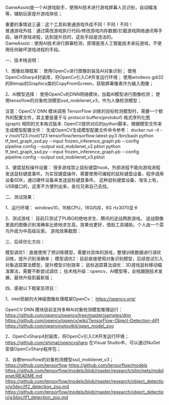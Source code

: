 GameAssist是一个AI游戏助手，使用AI技术进行游戏屏幕人员识别，自动瞄准等，辅助玩家提升游戏体验；</br>

重要的事情说三遍：这个工具和普通游戏外挂不同！不同！不同！</br>
普通游戏外挂：通过需改游戏执行代码/修改游戏内存数据/拦截游戏网络通讯等手段，破坏游戏进程，达到提升目的，这些手段是违法的。</br>
GameAssist：使用AI技术进行屏幕检测，原理是用人工智能技术来玩游戏，不使用任何破坏游戏进程的手段。</br>


一、技术栈说明：

1、图像处理框架：
使用OpenCv进行图像封装及AI对象识别；
使用OpenCvSharp4封装库，将OpenCv引入C#开发运行环境；
使用windwos gdi32的Bitmap的Graphics类的CopyFromScreen，获取屏幕像素作为输入图像；

2、AI模型选择：
使用OpenCv的DNN网络模块，加载AI模型进行图像检测；
使用tensoflow的对象检测模型ssd_mobilenet_v3，作为人像检测模型；

注意：OpenCV DNN 模块调用 TensorFlow 训练的目标检测模型时，需要一个额外的配置文件，其主要是基于与 protocol buffers(protobuf) 格式序列化图(graph) 相同的文本格式版本.
OpenCV提供对应的python脚本，根据模型文件来生成模型配置文件：
生成OpenCV生成模型配置文件命令参考：
docker run -it -v /root/123:/root/123 tensorflow/tensorflow:latest-py3 /bin/bash
python tf_text_graph_ssd.py --input frozen_inference_graph.pb --config pipeline.config --output ssd_mobilenet_v2.pbtxt
python tf_text_graph_ssd.py --input frozen_inference_graph.pb --config pipeline.config --output ssd_mobilenet_v3.pbtxt

3、键盘鼠标操作设置：
很多游戏禁止鼠标键盘hook，外部进程不能向游戏进程发送鼠标键盘事件。为实现键盘操作，需要使用可编程的鼠标键盘设备，程序调用设备SDK，通过硬件设备来发送鼠标键盘事件。
这种鼠标键盘设备，淘宝上有，USB接口的，这里不方便列出来，各位兄弟自己去找。



二、测试效果：

1、运行环境：
windows10，16核CPU，16G内存，8G rtx3070显卡

2、测试游戏：
目前只测试了PUBG的绝地求生、腾讯的逆战两款游戏。
逆战图像里面的图像识别准确率比绝地求生高，效果也更好，借助工具辅助，个人由一个菜鸟升级为中高级玩家。
游戏效果截图：




三、后续优化方向：

模型调优1：直接使用了预训练模型，需要对具体的游戏，整理训练数据进行调优训练，提升识别准确率；
模型调优2：目前直接使用对象识别模型，后续尝试引入对象追踪算法模型，提升模型识别效率；
鼠标追踪算法调优：3D游戏鼠标移动瞄准算法，需要不断尝试调优；
技术栈升级：opencv、AI模型等，全栈跟随技术发展，最快升级到最新版；



四、感谢以下框架及项目：

1、intel贡献的大神级图像处理框架OpenCv：
https://opencv.org/

OpenCV DNN 模块目前支持多种AI对象检测模型推理运行：
https://github.com/opencv/opencv/tree/master/samples/dnn
https://github.com/opencv/opencv/wiki/TensorFlow-Object-Detection-API
https://github.com/openvinotoolkit/open_model_zoo

2、OpenCvSharp4封装库，将OpenCv引入C#开发运行环境；
https://github.com/shimat/opencvsharp
在Visual Studio中，可以通过NuGet安装OpenCvSharp程序包；

3、谷歌tensoflow的对象检测模型ssd_mobilenet_v3；
https://github.com/tensorflow
https://github.com/tensorflow/models
https://github.com/tensorflow/models/blob/master/research/slim/nets/mobilenet/README.md
https://github.com/tensorflow/models/blob/master/research/object_detection/g3doc/tf2_detection_zoo.md
https://github.com/tensorflow/models/blob/master/research/object_detection/g3doc/tf1_detection_zoo.md




